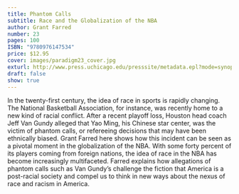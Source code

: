 ```yaml
---
title: Phantom Calls
subtitle: Race and the Globalization of the NBA
author: Grant Farred
number: 23
pages: 100
ISBN: "9780976147534"
price: $12.95
cover: images/paradigm23_cover.jpg
exturl: http://www.press.uchicago.edu/presssite/metadata.epl?mode=synopsis&bookkey=190383
draft: false
show: true
---
```

In the twenty-first century, the idea of race in sports is rapidly changing. The National Basketball Association, for instance, was recently home to a new kind of racial conflict. After a recent playoff loss, Houston head coach Jeff Van Gundy alleged that Yao Ming, his Chinese star center, was the victim of phantom calls, or refereeing decisions that may have been ethnically biased. Grant Farred here shows how this incident can be seen as a pivotal moment in the globalization of the NBA. With some forty percent of its players coming from foreign nations, the idea of race in the NBA has become increasingly multifaceted. Farred explains how allegations of phantom calls such as Van Gundy’s challenge the fiction that America is a post-racial society and compel us to think in new ways about the nexus of race and racism in America.